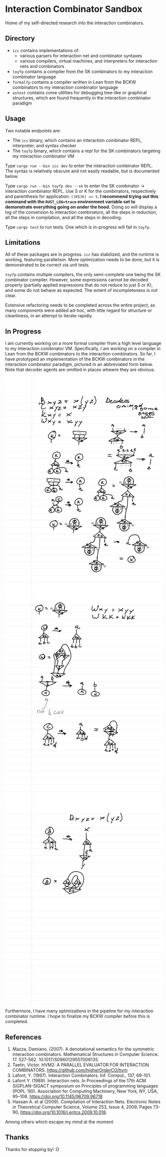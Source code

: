 # Interaction Combinator Sandbox

Home of my self-directed research into the interaction combinators.

## Directory

- `icc` contains implementations of:
  - various parsers for interaction net and combinator syntaxes
  - various compilers, virtual machines, and interpreters for interaction nets and combinators
- `toyfp` contains a compiler from the SK combinators to my interaction combinator language
- `formalfp` contains a compiler written in Lean from the BCKW combinators to my interaction combinator language
- `astext` contains come utilities for debugging tree-like or graphical structures, which are found frequently in the interaction combinator paradigm

## Usage

Two notable endpoints are:

- The `icc` binary, which contains an interaction combinator REPL, interpreter, and syntax checker
- The `toyfp` binary, which contains a repl for the SK combinators targeting my interaction combinator VM

Type `cargo run --bin icc dev` to enter the interaction combinator REPL. The syntax is relatively obscure and not easily readable, but is documented below.

Type `cargo run --bin toyfp dev --sk` to enter the SK combinator -> interaction combinator REPL. Use S or K for the combinators, respectively and parenthesis for application: `((KS)K) => S`. **I recommend trying out this command with the `RUST_LOG=trace` environment variable set to demonstrate everything going on under the hood.** Doing so will display a log of the conversion to interaction combinators, all the steps in reduction, all the steps in compilation, and all the steps in decoding.

Type `cargo test` to run tests. One which is in-progress will fail in `toyfp`.

## Limitations

All of these packages are in progress. `icc` has stabilized, and the runtime is working, featuring parallelism. More optimization needs to be done, but it is demonstrated to be correct via unit tests.

`toyfp` contains multiple compilers, the only semi-complete one being the SK combinator compiler. However, some expressions cannot be decoded properly (partially applied expressions that do not reduce to just S or K), and some do not behave as expected. The extent of incompleteness is not clear.

Extensive refactoring needs to be completed across the entire project, as many components were added ad-hoc, with little regard for structure or cleanliness, in an attempt to iterate rapidly.

## In Progress

I am currently working on a more formal compiler from a high level language to my interaction combinator VM. Specifically, I am working on a compiler in Lean from the BCKW combinators to the interaction combinators. So far, I have prototyped an implementation of the BCKW combinators in the interaction combinator paradigm, pictured in an abbreviated form below. Note that decoder agents are omitted in places whewre they are obvious.

![pic 1](https://github.com/dowlandaiello/ic-sandbox/blob/master/.github/img/BCKW_-_page_1.png?raw=true)
![pic 2](https://github.com/dowlandaiello/ic-sandbox/blob/master/.github/img/BCKW_-_page_2.png?raw=true)
![pic 3](https://github.com/dowlandaiello/ic-sandbox/blob/master/.github/img/BCKW_-_page_3.png?raw=true)

Furthermore, I have many optimizations in the pipeline for my interaction combinator runtime. I hope to finalize my BCKW compiler before this is completed.

## References

1. Mazza, Damiano. (2007). A denotational semantics for the symmetric interaction combinators. Mathematical Structures in Computer Science. 17. 527-562. 10.1017/S0960129507006135.
2. Taelin, Victor. HVM2: A PARALLEL EVALUATOR FOR INTERACTION COMBINATORS. https://github.com/higherOrderCO/hvm
3. Lafont, Y. (1997). Interaction Combinators. Inf. Comput., 137, 69-101.
4. Lafont Y. (1989). Interaction nets. In Proceedings of the 17th ACM SIGPLAN-SIGACT symposium on Principles of programming languages (POPL '90). Association for Computing Machinery, New York, NY, USA, 95–108. https://doi.org/10.1145/96709.96718
5. Hassan A. et al (2009). Compilation of Interaction Nets. Electronic Notes in Theoretical Computer Science, Volume 253, Issue 4, 2009, Pages 73-90, https://doi.org/10.1016/j.entcs.2009.10.018.

Among others which escape my mind at the moment.

## Thanks

Thanks for stopping by! :D
